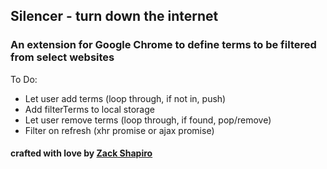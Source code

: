 ## Silencer - turn down the internet

### An extension for Google Chrome to define terms to be filtered from select websites

To Do:
* Let user add terms (loop through, if not in, push)
* Add filterTerms to local storage
* Let user remove terms (loop through, if found, pop/remove)
* Filter on refresh (xhr promise or ajax promise)

#### crafted with love by [Zack Shapiro](http://twitter.com/zackshapiro)
